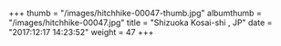 +++
thumb = "/images/hitchhike-00047-thumb.jpg"
albumthumb = "/images/hitchhike-00047.jpg"
title = "Shizuoka Kosai-shi , JP"
date = "2017:12:17 14:23:52"
weight = 47
+++
